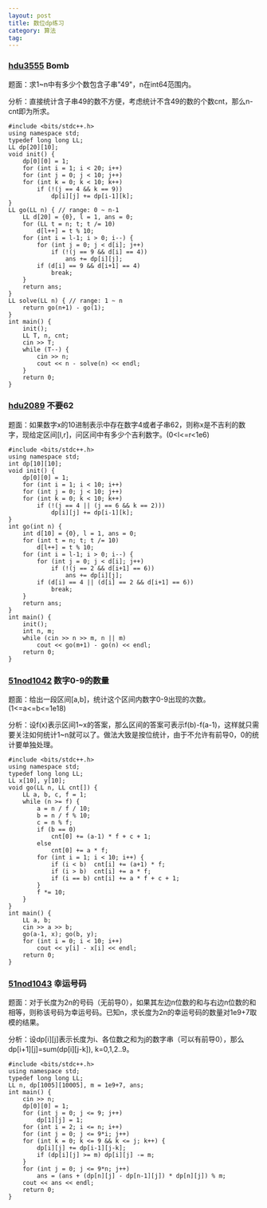 ```yaml
---
layout: post
title: 数位dp练习
category: 算法
tag:
---
```


### [hdu3555](http://acm.hdu.edu.cn/showproblem.php?pid=3555) Bomb

题面：求1~n中有多少个数包含子串\"49\"，n在int64范围内。

分析：直接统计含子串49的数不方便，考虑统计不含49的数的个数cnt，那么n-cnt即为所求。

```
#include <bits/stdc++.h>
using namespace std;
typedef long long LL;
LL dp[20][10];
void init() {
    dp[0][0] = 1;
    for (int i = 1; i < 20; i++)
    for (int j = 0; j < 10; j++)
    for (int k = 0; k < 10; k++)
        if (!(j == 4 && k == 9))
            dp[i][j] += dp[i-1][k];
}
LL go(LL n) { // range: 0 ~ n-1
    LL d[20] = {0}, l = 1, ans = 0;
    for (LL t = n; t; t /= 10)
        d[l++] = t % 10;
    for (int i = l-1; i > 0; i--) {
        for (int j = 0; j < d[i]; j++)
            if (!(j == 9 && d[i] == 4))
                ans += dp[i][j];
        if (d[i] == 9 && d[i+1] == 4)
            break;
    }
    return ans;
}
LL solve(LL n) { // range: 1 ~ n
    return go(n+1) - go(1);
}
int main() {
    init();
    LL T, n, cnt;
    cin >> T;
    while (T--) {
        cin >> n;
        cout << n - solve(n) << endl;
    }
    return 0;
}
```

### [hdu2089](http://acm.hdu.edu.cn/showproblem.php?pid=2089) 不要62

题面：如果数字x的10进制表示中存在数字4或者子串62，则称x是不吉利的数字，现给定区间[l,r]，问区间中有多少个吉利数字。(0<l<=r<1e6)

```
#include <bits/stdc++.h>
using namespace std;
int dp[10][10];
void init() {
    dp[0][0] = 1;
    for (int i = 1; i < 10; i++)
    for (int j = 0; j < 10; j++)
    for (int k = 0; k < 10; k++)
        if (!(j == 4 || (j == 6 && k == 2)))
            dp[i][j] += dp[i-1][k];
}
int go(int n) {
    int d[10] = {0}, l = 1, ans = 0;
    for (int t = n; t; t /= 10)
        d[l++] = t % 10;
    for (int i = l-1; i > 0; i--) {
        for (int j = 0; j < d[i]; j++)
            if (!(j == 2 && d[i+1] == 6))
                ans += dp[i][j];
        if (d[i] == 4 || (d[i] == 2 && d[i+1] == 6))
            break;
    }
    return ans;
}
int main() {
    init();
    int n, m;
    while (cin >> n >> m, n || m)
        cout << go(m+1) - go(n) << endl;
    return 0;
}
```

### [51nod1042](http://www.51nod.com/onlineJudge/questionCode.html#!problemId=1042) 数字0-9的数量

题面：给出一段区间[a,b]，统计这个区间内数字0-9出现的次数。(1<=a<=b<=1e18)

分析：设f(x)表示区间1~x的答案，那么区间的答案可表示f(b)-f(a-1)，这样就只需要关注如何统计1~n就可以了。做法大致是按位统计，由于不允许有前导0，0的统计要单独处理。

```
#include <bits/stdc++.h>
using namespace std;
typedef long long LL;
LL x[10], y[10];
void go(LL n, LL cnt[]) {
    LL a, b, c, f = 1;
    while (n >= f) {
        a = n / f / 10;
        b = n / f % 10;
        c = n % f;
        if (b == 0)
            cnt[0] += (a-1) * f + c + 1;
        else
            cnt[0] += a * f;
        for (int i = 1; i < 10; i++) {
            if (i < b)  cnt[i] += (a+1) * f;
            if (i > b)  cnt[i] += a * f;
            if (i == b) cnt[i] += a * f + c + 1;
        }
        f *= 10;
    }
}
int main() {
    LL a, b;
    cin >> a >> b;
    go(a-1, x); go(b, y);
    for (int i = 0; i < 10; i++)
        cout << y[i] - x[i] << endl;
    return 0;
}
```

### [51nod1043](http://www.51nod.com/onlineJudge/questionCode.html#!problemId=1043) 幸运号码

题面：对于长度为2n的号码（无前导0），如果其左边n位数的和与右边n位数的和相等，则称该号码为幸运号码。已知n，求长度为2n的幸运号码的数量对1e9+7取模的结果。

分析：设dp[i][j]表示长度为i、各位数之和为j的数字串（可以有前导0），那么dp[i+1][j]=sum(dp[i][j-k]), k=0,1,2..9。

```
#include <bits/stdc++.h>
using namespace std;
typedef long long LL;
LL n, dp[1005][10005], m = 1e9+7, ans;
int main() {
    cin >> n;
    dp[0][0] = 1;
    for (int j = 0; j <= 9; j++)
        dp[1][j] = 1;
    for (int i = 2; i <= n; i++)
    for (int j = 0; j <= 9*i; j++)
    for (int k = 0; k <= 9 && k <= j; k++) {
        dp[i][j] += dp[i-1][j-k];
        if (dp[i][j] >= m) dp[i][j] -= m;
    }
    for (int j = 0; j <= 9*n; j++)
        ans = (ans + (dp[n][j] - dp[n-1][j]) * dp[n][j]) % m;
    cout << ans << endl;
    return 0;
}
```

